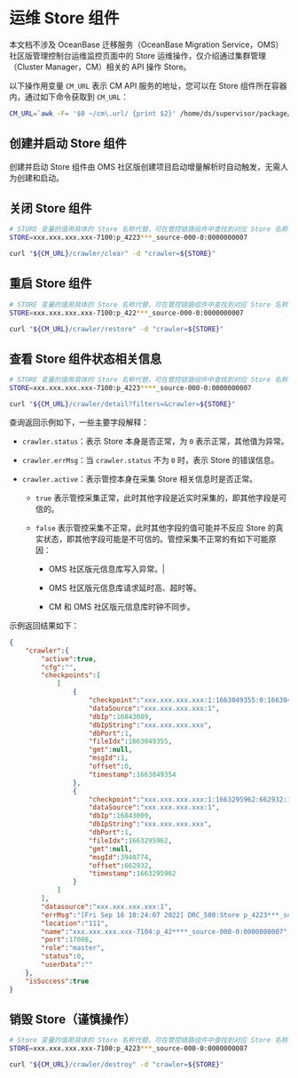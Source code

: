 # 运维 Store 组件

本文档不涉及 OceanBase 迁移服务（OceanBase Migration Service，OMS）社区版管理控制台运维监控页面中的 Store 运维操作，仅介绍通过集群管理（Cluster Manager，CM）相关的 API 操作 Store。

以下操作用变量 `CM_URL` 表示 CM API 服务的地址，您可以在 Store 组件所在容器内，通过如下命令获取到 `CM_URL`：

```bash
CM_URL=`awk -F= '$0 ~/cm\.url/ {print $2}' /home/ds/supervisor/package/config/drc.properties | sed 's/^[ \t]*//;s/[ \t]*$//'`
```

## 创建并启动 Store 组件

创建并启动 Store 组件由 OMS 社区版创建项目启动增量解析时自动触发，无需人为创建和启动。

## 关闭 Store 组件

```bash
# STORE 变量的值用具体的 Store 名称代替，可在管控链路组件中查找到对应 Store 名称
STORE=xxx.xxx.xxx.xxx-7100:p_4223***_source-000-0:0000000007

curl "${CM_URL}/crawler/clear" -d "crawler=${STORE}"
```

## 重启 Store 组件

```bash
# STORE 变量的值用具体的 Store 名称代替，可在管控链路组件中查找到对应 Store 名称
STORE=xxx.xxx.xxx.xxx-7100:p_422***_source-000-0:0000000007

curl "${CM_URL}/crawler/restore" -d "crawler=${STORE}"
```

## 查看 Store 组件状态相关信息

```bash
# STORE 变量的值用具体的 Store 名称代替，可在管控链路组件中查找到对应 Store 名称
STORE=xxx.xxx.xxx.xxx-7100:p_4223****_source-000-0:0000000007

curl "${CM_URL}/crawler/detail?filters=&crawler=${STORE}"
```

查询返回示例如下，一些主要字段解释：

- `crawler.status`：表示 Store 本身是否正常，为 `0` 表示正常，其他值为异常。

- `crawler.errMsg`：当 `crawler.status` 不为 `0` 时，表示  Store 的错误信息。

- `crawler.active`：表示管控本身在采集 Store 相关信息时是否正常。

  - `true` 表示管控采集正常，此时其他字段是近实时采集的，即其他字段是可信的。

  - `false` 表示管控采集不正常，此时其他字段的值可能并不反应 Store 的真实状态，即其他字段可能是不可信的。管控采集不正常的有如下可能原因：

    - OMS 社区版元信息库写入异常。|

    - OMS 社区版元信息库请求延时高、超时等。

    - CM 和 OMS 社区版元信息库时钟不同步。

示例返回结果如下：

```json
{
    "crawler":{
        "active":true,
        "cfg":"",
        "checkpoints":[
            [
                {
                    "checkpoint":"xxx.xxx.xxx.xxx:1:1663049355:0:1663049354:1",
                    "dataSource":"xxx.xxx.xxx.xxx:1",
                    "dbIp":16843009,
                    "dbIpString":"xxx.xxx.xxx.xxx",
                    "dbPort":1,
                    "fileIdx":1663049355,
                    "gmt":null,
                    "msgId":1,
                    "offset":0,
                    "timestamp":1663049354
                },
                {
                    "checkpoint":"xxx.xxx.xxx.xxx:1:1663295962:662932:1663295962:3940774",
                    "dataSource":"xxx.xxx.xxx.xxx:1",
                    "dbIp":16843009,
                    "dbIpString":"xxx.xxx.xxx.xxx",
                    "dbPort":1,
                    "fileIdx":1663295962,
                    "gmt":null,
                    "msgId":3940774,
                    "offset":662932,
                    "timestamp":1663295962
                }
            ]
        ],
        "datasource":"xxx.xxx.xxx.xxx:1",
        "errMsg":"[Fri Sep 16 10:24:07 2022] DRC_500:Store p_4223***_source-000-0.0000000007 started successfully\n",
        "location":"111",
        "name":"xxx.xxx.xxx.xxx-7104:p_42****_source-000-0:0000000007",
        "port":17008,
        "role":"master",
        "status":0,
        "userData":""
    },
    "isSuccess":true
}
```

## 销毁 Store（谨慎操作）

```bash
# Store 变量的值用具体的 Store 名称代替，可在管控链路组件中查找到对应 Store 名称
STORE=xxx.xxx.xxx.xxx-7100:p_4223***_source-000-0:0000000007

curl "${CM_URL}/crawler/destroy" -d "crawler=${STORE}"
```
